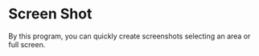 <h1> Screen Shot </h1>
By this program, you can quickly create screenshots selecting an area or full screen.
